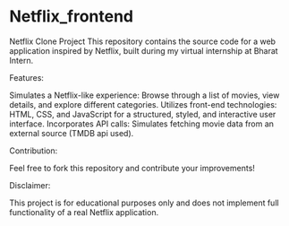 # Netflix_frontend

Netflix Clone Project
This repository contains the source code for a web application inspired by Netflix, built during my virtual internship at Bharat Intern.

Features:

Simulates a Netflix-like experience: Browse through a list of movies, view details, and explore different categories.
Utilizes front-end technologies: HTML, CSS, and JavaScript for a structured, styled, and interactive user interface.
Incorporates API calls: Simulates fetching movie data from an external source (TMDB api used).

Contribution:

Feel free to fork this repository and contribute your improvements!

Disclaimer:

This project is for educational purposes only and does not implement full functionality of a real Netflix application.
